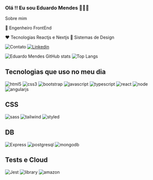 ### Olá !! Eu sou Eduardo Mendes 🙋🏽‍♂️

Sobre mim

💼 Engenheiro FrontEnd

❤️ Tecnologias Reactjs e Nextjs 🎨 Sistemas de Design

![Contato](https://img.shields.io/badge/WhatsApp-19994833381?style=for-the-badge&logo=whatsapp&logoColor=white)
[![Linkedin](https://img.shields.io/badge/LinkedIn-0077B5?style=for-the-badge&logo=linkedin&logoColor=white)](https://www.linkedin.com/in/eduardo-mendes-967375101/)

![Eduardo Mendes GitHub stats](https://github-readme-stats.vercel.app/api?username=EduardoMendes418&show_icons=true&theme=dark) 
 ![Top Langs](https://github-readme-stats.vercel.app/api/top-langs/?username=EduardoMendes418&hide_progress=true)


## Tecnologias que uso no meu dia

<div style="display:inline_block">
    <img align="center" alt="html5" src="https://img.shields.io/badge/HTML5-E34F26?style=for-the-badge&logo=html5&logoColor=whit">
       <img align="center" alt="css3" src="https://img.shields.io/badge/CSS3-1572B6?style=for-the-badge&logo=css3&logoColor=white">
           <img align="center" alt="bootstrap" src="https://img.shields.io/badge/Bootstrap-563D7C?style=for-the-badge&logo=bootstrap&logoColor=whit">
            <img align="center" alt="javascript" src="https://img.shields.io/badge/JavaScript-F7DF1E?style=for-the-badge&logo=javascript&logoColor=black">
     <img align="center" alt="typescript" src="https://img.shields.io/badge/TypeScript-007ACC?style=for-the-badge&logo=typescript&logoColor=white">
           <img align="center" alt="react" src="https://img.shields.io/badge/React-20232A?style=for-the-badge&logo=react&logoColor=61DAFB">
            <img align="center" alt="node" src="https://img.shields.io/badge/Node.js-43853D?style=for-the-badge&logo=node.js&logoColor=white">
       <img align="center" alt="angularjs" src="https://img.shields.io/badge/AngularJS-E23237?style=for-the-badge&logo=angularjs&logoColor=white">
       
</div>

## CSS

<div style="display:inline_block">
     <img align="center" alt="sass" src="https://img.shields.io/badge/Sass-CC6699?style=for-the-badge&logo=sass&logoColor=white">
            <img align="center" alt="tailwind" src="https://img.shields.io/badge/Tailwind_CSS-38B2AC?style=for-the-badge&logo=tailwind-css&logoColor=white">
                <img align="center" alt="styled" src="https://img.shields.io/badge/styled--components-DB7093?style=for-the-badge&logo=styled-components&logoColor=white">
                
</div>

## DB

<div style="display:inline_block">
            <img align="center" alt="Express" src="https://img.shields.io/badge/Express.js-404D59?style=for-the-badge">
              <img align="center" alt="postgresql" src="https://img.shields.io/badge/PostgreSQL-316192?style=for-the-badge&logo=postgresql&logoColor=white">
                <img align="center" alt="mongodb" src="https://img.shields.io/badge/MongoDB-4EA94B?style=for-the-badge&logo=mongodb&logoColor=white">
                
</div>

## Tests e Cloud 

<div style="display:inline_block">
            <img align="center" alt="Jest" src="https://img.shields.io/badge/Jest-323330?style=for-the-badge&logo=Jest&logoColor=white">
                <img align="center" alt="library" src="https://img.shields.io/badge/testing%20library-323330?style=for-the-badge&logo=testing-library&logoColor=red">
                    <img align="center" alt="amazon" src="https://img.shields.io/badge/Amazon_AWS-232F3E?style=for-the-badge&logo=amazon-aws&logoColor=white">
                
                
</div>
